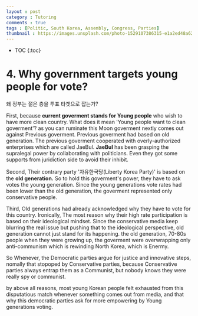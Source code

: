 ```yaml
---
layout : post
category : Tutoring
comments : true
tags : [Politic, South Korea, Assembly, Congress, Parties]
thumbnail : https://images.unsplash.com/photo-1529107386315-e1a2ed48a620?ixlib=rb-1.2.1&ixid=eyJhcHBfaWQiOjEyMDd9&auto=format&fit=crop&w=1050&q=80
---
```


* TOC
{:toc}

# 4. Why government targets young people for vote?

왜 정부는 젊은 층을 투표 타겟으로 잡는가?

First, because **current goverment stands for Young people** who wish to have more clean country. What does it mean 'Young people want to clean goverment'? as you can ruminate this Moon goverment nextly comes out against Previous goverment. Previous goverment had based on old generation. The previous goverment cooperated with overly-authorized enterprises which are called JaeBul.
**JaeBul** has been grasping the supralegal power by collaborating with politicians. Even they got some supports from juridiction side to avoid their inhibit.

Second, Their contrary party '자유한국당(Liberty Korea Party)' is based on the **old generation.** So to hold this goverment's power, they have to ask votes the young generation. Since the young generations vote rates had been lower than the old generation, the goverment represented only conservative people.

Third, Old generations had already acknowledged why they have to vote for this country. Ironically, The most reason why their high rate participation is based on their ideological mindset. Since the conservative media keep blurring the real issue but pushing that to the ideological perspective, old generation cannot just stand for its happening.
the old generation, 70-80s people when they were growing up, the goverment were overwrapping only anti-communism which is rewinding North Korea, which is Enermy.

So Whenever, the Democratic parties argue for justice and innovative steps, nomally that stopoped by Conservative parties, because Conservative parties always entrap them as a Communist, but nobody knows they were really spy or communist.

by above all reasons, most young Korean people felt exhausted from this disputatious match whenever something comes out from media, and that why this democratic parties ask for more empowering by Young generations voting.
